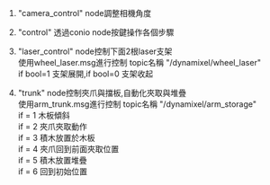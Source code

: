 1. "camera_control" node調整相機角度
2. "control" 透過conio node按鍵操作各個步驟
3. "laser_control" node控制下面2根laser支架\
使用wheel_laser.msg進行控制 topic名稱 "/dynamixel/wheel_laser"\
if bool=1 支架展開,if bool=0 支架收起

4. "trunk" node控制夾爪與擋板,自動化夾取與堆疊\
使用arm_trunk.msg進行控制 topic名稱 "/dynamixel/arm_storage"\
if = 1 木板傾斜\
if = 2 夾爪夾取動作\
if = 3 積木放置於木板\
if = 4 夾爪回到前面夾取位置\
if = 5 積木放置堆疊\
if = 6 回到初始位置